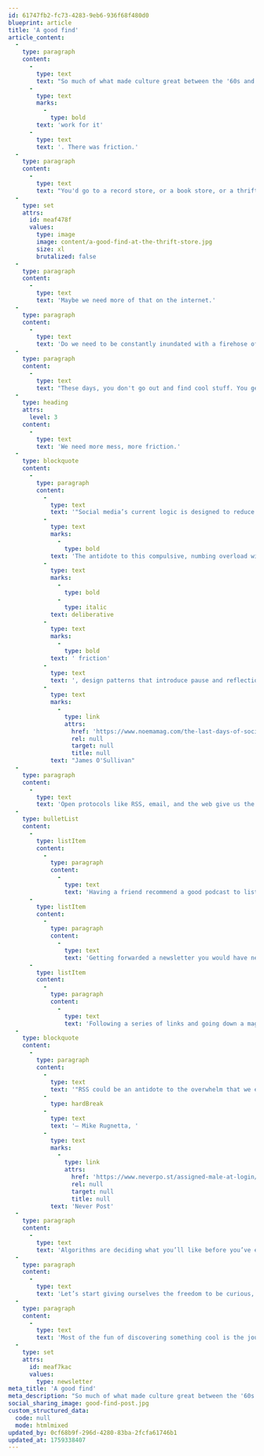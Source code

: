 ```yaml
---
id: 61747fb2-fc73-4283-9eb6-936f68f480d0
blueprint: article
title: 'A good find'
article_content:
  -
    type: paragraph
    content:
      -
        type: text
        text: "So much of what made culture great between the '60s and '90s was that you had to\_"
      -
        type: text
        marks:
          -
            type: bold
        text: 'work for it'
      -
        type: text
        text: '. There was friction.'
  -
    type: paragraph
    content:
      -
        type: text
        text: "You'd go to a record store, or a book store, or a thrift store, and browse for hours, just hoping for one good find."
  -
    type: set
    attrs:
      id: meaf478f
      values:
        type: image
        image: content/a-good-find-at-the-thrift-store.jpg
        size: xl
        brutalized: false
  -
    type: paragraph
    content:
      -
        type: text
        text: 'Maybe we need more of that on the internet.'
  -
    type: paragraph
    content:
      -
        type: text
        text: 'Do we need to be constantly inundated with a firehose of content tuned to our lowest, base desires?'
  -
    type: paragraph
    content:
      -
        type: text
        text: "These days, you don't go out and find cool stuff. You get served whatever pablum the platforms think you'll consume."
  -
    type: heading
    attrs:
      level: 3
    content:
      -
        type: text
        text: 'We need more mess, more friction.'
  -
    type: blockquote
    content:
      -
        type: paragraph
        content:
          -
            type: text
            text: '"Social media’s current logic is designed to reduce friction, to give users infinite content for instant gratification, or at the very least, the anticipation of such. '
          -
            type: text
            marks:
              -
                type: bold
            text: 'The antidote to this compulsive, numbing overload will be found in '
          -
            type: text
            marks:
              -
                type: bold
              -
                type: italic
            text: deliberative
          -
            type: text
            marks:
              -
                type: bold
            text: ' friction'
          -
            type: text
            text: ', design patterns that introduce pause and reflection into digital interaction, or platforms and algorithms that create space for intention." – '
          -
            type: text
            marks:
              -
                type: link
                attrs:
                  href: 'https://www.noemamag.com/the-last-days-of-social-media/'
                  rel: null
                  target: null
                  title: null
            text: "James O'Sullivan"
  -
    type: paragraph
    content:
      -
        type: text
        text: 'Open protocols like RSS, email, and the web give us the foundation for being more mindful:'
  -
    type: bulletList
    content:
      -
        type: listItem
        content:
          -
            type: paragraph
            content:
              -
                type: text
                text: 'Having a friend recommend a good podcast to listen to.'
      -
        type: listItem
        content:
          -
            type: paragraph
            content:
              -
                type: text
                text: 'Getting forwarded a newsletter you would have never found on your own.'
      -
        type: listItem
        content:
          -
            type: paragraph
            content:
              -
                type: text
                text: 'Following a series of links and going down a magnificent rabbit hole of curiosity for hours.'
  -
    type: blockquote
    content:
      -
        type: paragraph
        content:
          -
            type: text
            text: '"RSS could be an antidote to the overwhelm that we experience elsewhere on the internet."'
          -
            type: hardBreak
          -
            type: text
            text: '– Mike Rugnetta, '
          -
            type: text
            marks:
              -
                type: link
                attrs:
                  href: 'https://www.neverpo.st/assigned-male-at-login/'
                  rel: null
                  target: null
                  title: null
            text: 'Never Post'
  -
    type: paragraph
    content:
      -
        type: text
        text: 'Algorithms are deciding what you’ll like before you’ve even had a chance to explore.'
  -
    type: paragraph
    content:
      -
        type: text
        text: 'Let’s start giving ourselves the freedom to be curious, rather than being spoon-fed.'
  -
    type: paragraph
    content:
      -
        type: text
        text: 'Most of the fun of discovering something cool is the journey you took to get there.'
  -
    type: set
    attrs:
      id: meaf7kac
      values:
        type: newsletter
meta_title: 'A good find'
meta_description: "So much of what made culture great between the '60s and '90s is that you had to work for it. There was friction. Maybe we need more of that on the internet."
social_sharing_image: good-find-post.jpg
custom_structured_data:
  code: null
  mode: htmlmixed
updated_by: 0cf68b9f-296d-4280-83ba-2fcfa61746b1
updated_at: 1759338407
---
```

